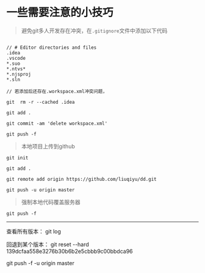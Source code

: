 # 一些需要注意的小技巧


>  避免git多人开发存在冲突，在`.gitignore`文件中添加以下代码

```

// # Editor directories and files
.idea
.vscode
*.suo
*.ntvs*
*.njsproj
*.sln

// 若添加后还存在.workspace.xml冲突问题，

git  rm -r --cached .idea  

git add .
 
git commit -am 'delete workspace.xml' 

git push -f
```

> 本地项目上传到github

```
git init

git add .

git remote add origin https://github.com/liuqiyu/dd.git

git push -u origin master
```

> 强制本地代码覆盖服务器

`git push -f`

<hr>


查看所有版本： git log

回退到某个版本： git reset --hard 139dcfaa558e3276b30b6b2e5cbbb9c00bbdca96  

git push -f -u origin master  



